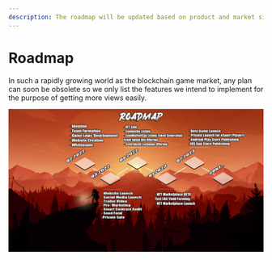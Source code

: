 ```yaml
---
description: The roadmap will be updated based on product and market situation.
---
```


# Roadmap

In such a rapidly growing world as the blockchain game market, any plan can soon be obsolete so we only list the features we intend to implement for the purpose of getting more views easily.

![](.gitbook/assets/roadmap1-Recovered.jpg)
